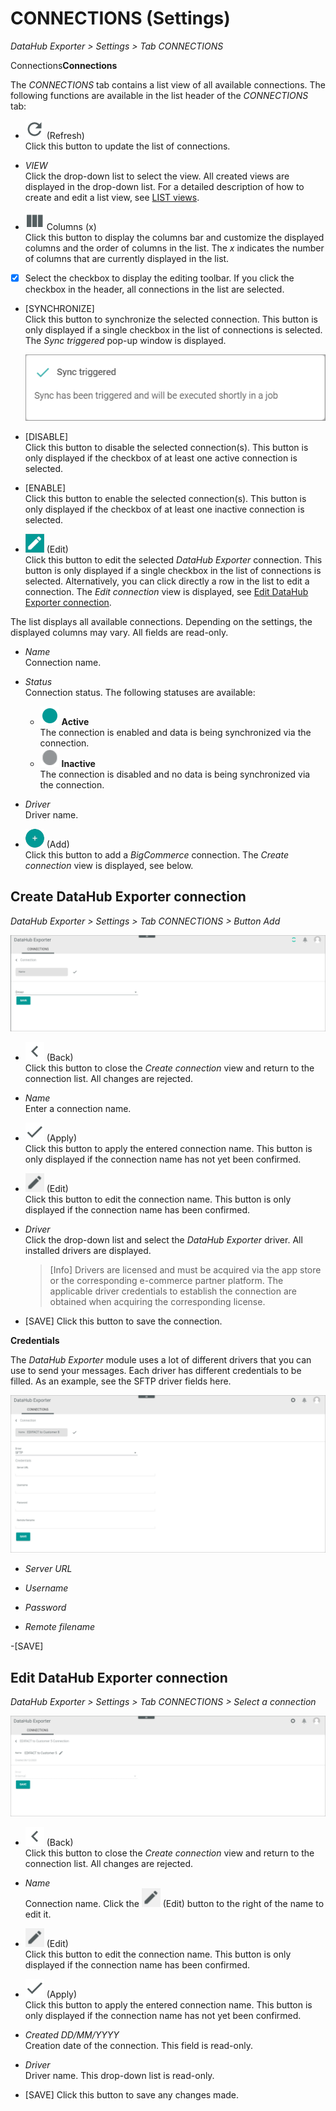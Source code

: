 # CONNECTIONS (Settings)

*DataHub Exporter > Settings > Tab CONNECTIONS*

Connections**Connections**

The *CONNECTIONS* tab contains a list view of all available connections.
The following functions are available in the list header of the *CONNECTIONS* tab:

- ![Refresh](../../Assets/Icons/Refresh01.png "[Refresh]") (Refresh)   
    Click this button to update the list of connections.

- *VIEW*   
    Click the drop-down list to select the view. All created views are displayed in the drop-down list. For a detailed description of how to create and edit a list view, see [LIST views](../../Core1Platform/UserInterface/03_ViewsLIST.md).  

- ![Columns](../../Assets/Icons/Columns.png "[Columns]") Columns (x)   
    Click this button to display the columns bar and customize the displayed columns and the order of columns in the list. The *x* indicates the number of columns that are currently displayed in the list.

- [x]     
    Select the checkbox to display the editing toolbar. If you click the checkbox in the header, all connections in the list are selected.


- [SYNCHRONIZE]  
    Click this button to synchronize the selected connection. This button is only displayed if a single checkbox in the list of connections is selected. The *Sync triggered* pop-up window is displayed.

    ![Sync triggered](../../Assets/Screenshots/Channels/Settings/Connections/SyncTriggered.png "[Sync triggered]")

- [DISABLE]  
    Click this button to disable the selected connection(s). This button is only displayed if the checkbox of at least one active connection is selected.

- [ENABLE]  
    Click this button to enable the selected connection(s). This button is only displayed if the checkbox of at least one inactive connection is selected. 

- ![Edit](../../Assets/Icons/Edit01.png "[Edit]") (Edit)  
    Click this button to edit the selected *DataHub Exporter* connection. This button is only displayed if a single checkbox in the list of connections is selected. Alternatively, you can click directly a row in the list to edit a connection. The *Edit connection* view is displayed, see [Edit DataHub Exporter connection](#edit-datahub-exporter-connection).

The list displays all available connections. Depending on the settings, the displayed columns may vary. All fields are read-only.

- *Name*  
    Connection name.

- *Status*  
    Connection status. The following statuses are available:
    - ![Status](../../Assets/Icons/Status01.png "[Status]") **Active**   
        The connection is enabled and data is being synchronized via the connection.
    - ![Status](../../Assets/Icons/Status04.png "[Status]") **Inactive**   
        The connection is disabled and no data is being synchronized via the connection.   

- *Driver*  
    Driver name.

- ![Add](../../Assets/Icons/Plus01.png "[Add]") (Add)  
    Click this button to add a *BigCommerce* connection. The *Create connection* view is displayed, see below.



## Create DataHub Exporter connection

*DataHub Exporter > Settings > Tab CONNECTIONS > Button Add*

![Create connection](../../Assets/Screenshots/EDI/UserInterface/CreateConnection.png "[Create connection]")

- ![Back](../../Assets/Icons/Back02.png "[Back]") (Back)   
    Click this button to close the *Create connection* view and return to the connection list. All changes are rejected.

- *Name*   
    Enter a connection name.

- ![Apply](../../Assets/Icons/Check.png "[Apply]") (Apply)  
    Click this button to apply the entered connection name. This button is only displayed if the connection name has not yet been confirmed. 

-  ![Edit](../../Assets/Icons/Edit02.png "[Edit]") (Edit)  
    Click this button to edit the connection name. This button is only displayed if the connection name has been confirmed. 

- *Driver*  
    Click the drop-down list and select the *DataHub Exporter* driver. All installed drivers are displayed.  
    > [Info] Drivers are licensed and must be acquired via the app store or the corresponding e-commerce partner platform. The applicable driver credentials to establish the connection are obtained when acquiring the corresponding license.

- [SAVE]
   Click this button to save the connection. 


**Credentials**

The *DataHub Exporter* module uses a lot of different drivers that you can use to send your messages. Each driver has different credentials to be filled. As an example, see the SFTP driver fields here.

![Edit DataHub Exporter credentials](../../Assets/Screenshots/EDI/UserInterface/CreateConnectionCredentials.png "[Edit DataHub Exporter credentials]")

- *Server URL*

- *Username*

- *Password*

- *Remote filename*

-[SAVE]



## Edit DataHub Exporter connection

*DataHub Exporter > Settings > Tab CONNECTIONS > Select a connection*

![Edit connection](../../Assets/Screenshots/EDI/UserInterface/EditConnection.png "[Edit connection]")

- ![Back](../../Assets/Icons/Back02.png "[Back]") (Back)   
    Click this button to close the *Create connection* view and return to the connection list. All changes are rejected.

- *Name*   
    Connection name. Click the ![Edit](../../Assets/Icons/Edit02.png "[Edit]") (Edit) button to the right of the name to edit it.

-  ![Edit](../../Assets/Icons/Edit02.png "[Edit]") (Edit)  
    Click this button to edit the connection name. This button is only displayed if the connection name has been confirmed.

- ![Apply](../../Assets/Icons/Check.png "[Apply]") (Apply)  
    Click this button to apply the entered connection name. This button is only displayed if the connection name has not yet been confirmed. 

- *Created DD/MM/YYYY*    
   Creation date of the connection. This field is read-only.

- *Driver*  
    Driver name. This drop-down list is read-only.

- [SAVE]
   Click this button to save any changes made.   